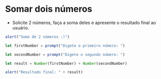 # Somar dois números

- Solicite 2 números, faça a soma deles e apresente o resultado final ao usuário.

```js
alert("Soma de 2 números :)")

let firstNumber = prompt("Digete o primeiro número: ")

let secondNumber = prompt("Digete o segundo número: ")

let result = Number(firstNumber) + Number(secondNumber)

alert("Resultado final: " + result)
```
